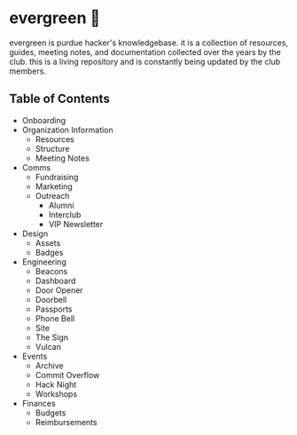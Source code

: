 # evergreen 🌲

evergreen is purdue hacker's knowledgebase. it is a collection of resources, guides, meeting notes, and documentation
collected over the years by the club. this is a living repository and is constantly being updated by the club members.

## Table of Contents

- Onboarding
- Organization Information
  - Resources
  - Structure
  - Meeting Notes
- Comms
  - Fundraising
  - Marketing
  - Outreach
    - Alumni
    - Interclub
    - VIP Newsletter
- Design
  - Assets
  - Badges
- Engineering
  - Beacons
  - Dashboard
  - Door Opener
  - Doorbell
  - Passports
  - Phone Bell
  - Site
  - The Sign
  - Vulcan
- Events
  - Archive
  - Commit Overflow
  - Hack Night
  - Workshops
- Finances
  - Budgets
  - Reimbursements
